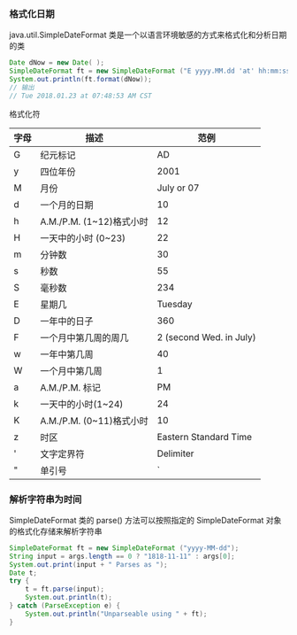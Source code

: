 ### 格式化日期
java.util.SimpleDateFormat 类是一个以语言环境敏感的方式来格式化和分析日期的类
```java
Date dNow = new Date( );
SimpleDateFormat ft = new SimpleDateFormat ("E yyyy.MM.dd 'at' hh:mm:ss a zzz");
System.out.println(ft.format(dNow));
// 输出
// Tue 2018.01.23 at 07:48:53 AM CST
```
格式化符

字母|描述|范例
--|--|--
G|纪元标记|AD
y|四位年份|2001
M|月份|July or 07
d|一个月的日期|10
h|A.M./P.M. (1~12)格式小时|12
H|一天中的小时 (0~23)|22
m|分钟数|30
s|秒数|55
S|毫秒数|234
E|星期几|Tuesday
D|一年中的日子|360
F|一个月中第几周的周几|2 (second Wed. in July)
w|一年中第几周|40
W|一个月中第几周|1
a|A.M./P.M. 标记|PM
k|一天中的小时(1~24)|24
K|A.M./P.M. (0~11)格式小时|10
z|时区|Eastern Standard Time
'|文字定界符|Delimiter
"|单引号|`

### 解析字符串为时间
SimpleDateFormat 类的 parse() 方法可以按照指定的 SimpleDateFormat 对象的格式化存储来解析字符串
```java
SimpleDateFormat ft = new SimpleDateFormat ("yyyy-MM-dd"); 
String input = args.length == 0 ? "1818-11-11" : args[0]; 
System.out.print(input + " Parses as "); 
Date t; 
try { 
    t = ft.parse(input); 
    System.out.println(t); 
} catch (ParseException e) { 
    System.out.println("Unparseable using " + ft); 
}
```